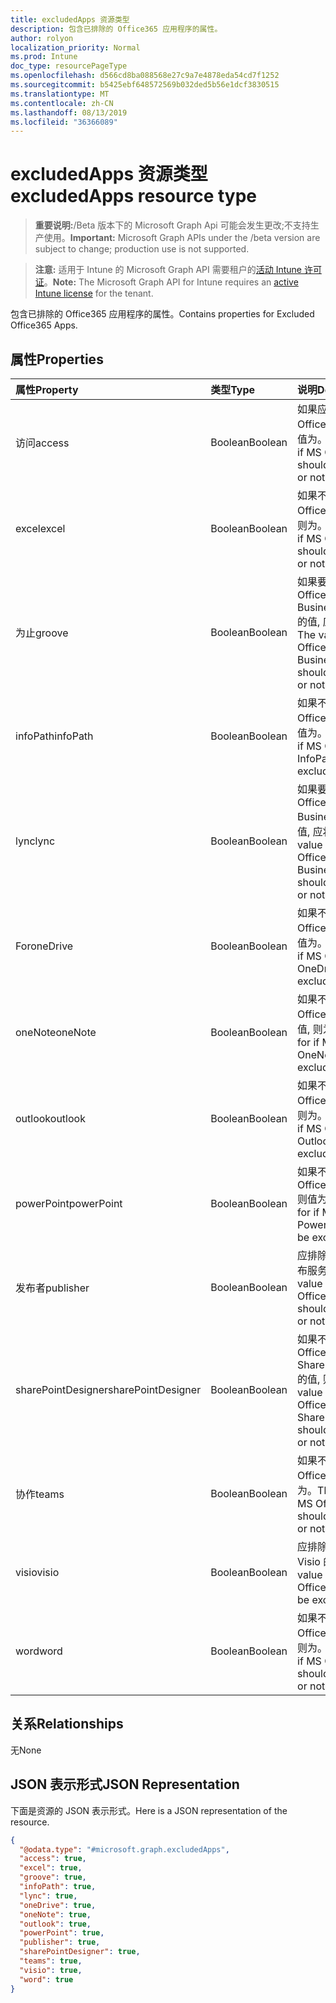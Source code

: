 ```yaml
---
title: excludedApps 资源类型
description: 包含已排除的 Office365 应用程序的属性。
author: rolyon
localization_priority: Normal
ms.prod: Intune
doc_type: resourcePageType
ms.openlocfilehash: d566cd8ba088568e27c9a7e4878eda54cd7f1252
ms.sourcegitcommit: b5425ebf648572569b032ded5b56e1dcf3830515
ms.translationtype: MT
ms.contentlocale: zh-CN
ms.lasthandoff: 08/13/2019
ms.locfileid: "36366089"
---
```

# <a name="excludedapps-resource-type"></a><span data-ttu-id="d1448-103">excludedApps 资源类型</span><span class="sxs-lookup"><span data-stu-id="d1448-103">excludedApps resource type</span></span>

> <span data-ttu-id="d1448-104">**重要说明:**/Beta 版本下的 Microsoft Graph Api 可能会发生更改;不支持生产使用。</span><span class="sxs-lookup"><span data-stu-id="d1448-104">**Important:** Microsoft Graph APIs under the /beta version are subject to change; production use is not supported.</span></span>

> <span data-ttu-id="d1448-105">**注意:** 适用于 Intune 的 Microsoft Graph API 需要租户的[活动 Intune 许可证](https://go.microsoft.com/fwlink/?linkid=839381)。</span><span class="sxs-lookup"><span data-stu-id="d1448-105">**Note:** The Microsoft Graph API for Intune requires an [active Intune license](https://go.microsoft.com/fwlink/?linkid=839381) for the tenant.</span></span>

<span data-ttu-id="d1448-106">包含已排除的 Office365 应用程序的属性。</span><span class="sxs-lookup"><span data-stu-id="d1448-106">Contains properties for Excluded Office365 Apps.</span></span>

## <a name="properties"></a><span data-ttu-id="d1448-107">属性</span><span class="sxs-lookup"><span data-stu-id="d1448-107">Properties</span></span>
|<span data-ttu-id="d1448-108">属性</span><span class="sxs-lookup"><span data-stu-id="d1448-108">Property</span></span>|<span data-ttu-id="d1448-109">类型</span><span class="sxs-lookup"><span data-stu-id="d1448-109">Type</span></span>|<span data-ttu-id="d1448-110">说明</span><span class="sxs-lookup"><span data-stu-id="d1448-110">Description</span></span>|
|:---|:---|:---|
|<span data-ttu-id="d1448-111">访问</span><span class="sxs-lookup"><span data-stu-id="d1448-111">access</span></span>|<span data-ttu-id="d1448-112">Boolean</span><span class="sxs-lookup"><span data-stu-id="d1448-112">Boolean</span></span>|<span data-ttu-id="d1448-113">如果应排除 MS Office Access, 则该值为。</span><span class="sxs-lookup"><span data-stu-id="d1448-113">The value for if MS Office Access should be excluded or not.</span></span>|
|<span data-ttu-id="d1448-114">excel</span><span class="sxs-lookup"><span data-stu-id="d1448-114">excel</span></span>|<span data-ttu-id="d1448-115">Boolean</span><span class="sxs-lookup"><span data-stu-id="d1448-115">Boolean</span></span>|<span data-ttu-id="d1448-116">如果不应排除 MS Office Excel 的值, 则为。</span><span class="sxs-lookup"><span data-stu-id="d1448-116">The value for if MS Office Excel should be excluded or not.</span></span>|
|<span data-ttu-id="d1448-117">为止</span><span class="sxs-lookup"><span data-stu-id="d1448-117">groove</span></span>|<span data-ttu-id="d1448-118">Boolean</span><span class="sxs-lookup"><span data-stu-id="d1448-118">Boolean</span></span>|<span data-ttu-id="d1448-119">如果要排除 MS Office OneDrive for Business-Groove 的值, 应将其排除。</span><span class="sxs-lookup"><span data-stu-id="d1448-119">The value for if MS Office OneDrive for Business - Groove should be excluded or not.</span></span>|
|<span data-ttu-id="d1448-120">infoPath</span><span class="sxs-lookup"><span data-stu-id="d1448-120">infoPath</span></span>|<span data-ttu-id="d1448-121">Boolean</span><span class="sxs-lookup"><span data-stu-id="d1448-121">Boolean</span></span>|<span data-ttu-id="d1448-122">如果不应排除 MS Office InfoPath, 则值为。</span><span class="sxs-lookup"><span data-stu-id="d1448-122">The value for if MS Office InfoPath should be excluded or not.</span></span>|
|<span data-ttu-id="d1448-123">lync</span><span class="sxs-lookup"><span data-stu-id="d1448-123">lync</span></span>|<span data-ttu-id="d1448-124">Boolean</span><span class="sxs-lookup"><span data-stu-id="d1448-124">Boolean</span></span>|<span data-ttu-id="d1448-125">如果要排除 MS Office Skype for Business-Lync 的值, 应将其排除。</span><span class="sxs-lookup"><span data-stu-id="d1448-125">The value for if MS Office Skype for Business - Lync should be excluded or not.</span></span>|
|<span data-ttu-id="d1448-126">For</span><span class="sxs-lookup"><span data-stu-id="d1448-126">oneDrive</span></span>|<span data-ttu-id="d1448-127">Boolean</span><span class="sxs-lookup"><span data-stu-id="d1448-127">Boolean</span></span>|<span data-ttu-id="d1448-128">如果不应排除 MS Office OneDrive, 则值为。</span><span class="sxs-lookup"><span data-stu-id="d1448-128">The value for if MS Office OneDrive should be excluded or not.</span></span>|
|<span data-ttu-id="d1448-129">oneNote</span><span class="sxs-lookup"><span data-stu-id="d1448-129">oneNote</span></span>|<span data-ttu-id="d1448-130">Boolean</span><span class="sxs-lookup"><span data-stu-id="d1448-130">Boolean</span></span>|<span data-ttu-id="d1448-131">如果不应排除 MS Office OneNote 的值, 则为。</span><span class="sxs-lookup"><span data-stu-id="d1448-131">The value for if MS Office OneNote should be excluded or not.</span></span>|
|<span data-ttu-id="d1448-132">outlook</span><span class="sxs-lookup"><span data-stu-id="d1448-132">outlook</span></span>|<span data-ttu-id="d1448-133">Boolean</span><span class="sxs-lookup"><span data-stu-id="d1448-133">Boolean</span></span>|<span data-ttu-id="d1448-134">如果不应排除 MS Office Outlook 的值, 则为。</span><span class="sxs-lookup"><span data-stu-id="d1448-134">The value for if MS Office Outlook should be excluded or not.</span></span>|
|<span data-ttu-id="d1448-135">powerPoint</span><span class="sxs-lookup"><span data-stu-id="d1448-135">powerPoint</span></span>|<span data-ttu-id="d1448-136">Boolean</span><span class="sxs-lookup"><span data-stu-id="d1448-136">Boolean</span></span>|<span data-ttu-id="d1448-137">如果不应排除 MS Office PowerPoint, 则值为。</span><span class="sxs-lookup"><span data-stu-id="d1448-137">The value for if MS Office PowerPoint should be excluded or not.</span></span>|
|<span data-ttu-id="d1448-138">发布者</span><span class="sxs-lookup"><span data-stu-id="d1448-138">publisher</span></span>|<span data-ttu-id="d1448-139">Boolean</span><span class="sxs-lookup"><span data-stu-id="d1448-139">Boolean</span></span>|<span data-ttu-id="d1448-140">应排除 MS Office 发布服务器的值。</span><span class="sxs-lookup"><span data-stu-id="d1448-140">The value for if MS Office Publisher should be excluded or not.</span></span>|
|<span data-ttu-id="d1448-141">sharePointDesigner</span><span class="sxs-lookup"><span data-stu-id="d1448-141">sharePointDesigner</span></span>|<span data-ttu-id="d1448-142">Boolean</span><span class="sxs-lookup"><span data-stu-id="d1448-142">Boolean</span></span>|<span data-ttu-id="d1448-143">如果不应排除 MS Office SharePointDesigner 的值, 则为。</span><span class="sxs-lookup"><span data-stu-id="d1448-143">The value for if MS Office SharePointDesigner should be excluded or not.</span></span>|
|<span data-ttu-id="d1448-144">协作</span><span class="sxs-lookup"><span data-stu-id="d1448-144">teams</span></span>|<span data-ttu-id="d1448-145">Boolean</span><span class="sxs-lookup"><span data-stu-id="d1448-145">Boolean</span></span>|<span data-ttu-id="d1448-146">如果不应排除 MS Office 团队, 则值为。</span><span class="sxs-lookup"><span data-stu-id="d1448-146">The value for if MS Office Teams should be excluded or not.</span></span>|
|<span data-ttu-id="d1448-147">visio</span><span class="sxs-lookup"><span data-stu-id="d1448-147">visio</span></span>|<span data-ttu-id="d1448-148">Boolean</span><span class="sxs-lookup"><span data-stu-id="d1448-148">Boolean</span></span>|<span data-ttu-id="d1448-149">应排除 MS Office Visio 的值。</span><span class="sxs-lookup"><span data-stu-id="d1448-149">The value for if MS Office Visio should be excluded or not.</span></span>|
|<span data-ttu-id="d1448-150">word</span><span class="sxs-lookup"><span data-stu-id="d1448-150">word</span></span>|<span data-ttu-id="d1448-151">Boolean</span><span class="sxs-lookup"><span data-stu-id="d1448-151">Boolean</span></span>|<span data-ttu-id="d1448-152">如果不应排除 MS Office Word 的值, 则为。</span><span class="sxs-lookup"><span data-stu-id="d1448-152">The value for if MS Office Word should be excluded or not.</span></span>|

## <a name="relationships"></a><span data-ttu-id="d1448-153">关系</span><span class="sxs-lookup"><span data-stu-id="d1448-153">Relationships</span></span>
<span data-ttu-id="d1448-154">无</span><span class="sxs-lookup"><span data-stu-id="d1448-154">None</span></span>

## <a name="json-representation"></a><span data-ttu-id="d1448-155">JSON 表示形式</span><span class="sxs-lookup"><span data-stu-id="d1448-155">JSON Representation</span></span>
<span data-ttu-id="d1448-156">下面是资源的 JSON 表示形式。</span><span class="sxs-lookup"><span data-stu-id="d1448-156">Here is a JSON representation of the resource.</span></span>
<!-- {
  "blockType": "resource",
  "@odata.type": "microsoft.graph.excludedApps"
}
-->
``` json
{
  "@odata.type": "#microsoft.graph.excludedApps",
  "access": true,
  "excel": true,
  "groove": true,
  "infoPath": true,
  "lync": true,
  "oneDrive": true,
  "oneNote": true,
  "outlook": true,
  "powerPoint": true,
  "publisher": true,
  "sharePointDesigner": true,
  "teams": true,
  "visio": true,
  "word": true
}
```



